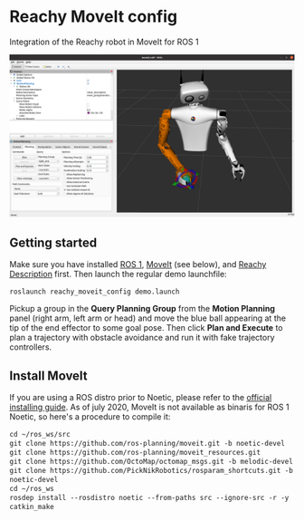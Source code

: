 # Reachy MoveIt config
Integration of the Reachy robot in MoveIt for ROS 1

![Reachy in RViz ROS Noetic](https://raw.githubusercontent.com/aubrune/reachy_moveit_config/master/doc/img/moveit.png)

## Getting started
Make sure you have installed [ROS 1](http://wiki.ros.org/noetic/Installation), [MoveIt](https://moveit.ros.org/) (see below), and [Reachy Description](https://github.com/aubrune/reachy_description) first. Then launch the regular demo launchfile:
```
roslaunch reachy_moveit_config demo.launch
```

Pickup a group in the **Query Planning Group** from the **Motion Planning** panel (right arm, left arm or head) and move the blue ball appearing at the tip of the end effector to some goal pose. Then click **Plan and Execute** to plan a trajectory with obstacle avoidance and run it with fake trajectory controllers.

## Install MoveIt

If you are using a ROS distro prior to Noetic, please refer to the [official installing guide](https://moveit.ros.org/install/).
As of july 2020, MoveIt is not available as binaris for ROS 1 Noetic, so here's a procedure to compile it:
```
cd ~/ros_ws/src
git clone https://github.com/ros-planning/moveit.git -b noetic-devel
git clone https://github.com/ros-planning/moveit_resources.git
git clone https://github.com/OctoMap/octomap_msgs.git -b melodic-devel
git clone https://github.com/PickNikRobotics/rosparam_shortcuts.git -b noetic-devel
cd ~/ros_ws
rosdep install --rosdistro noetic --from-paths src --ignore-src -r -y
catkin_make
```

